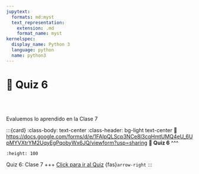 ```yaml
---
jupytext:
  formats: md:myst
  text_representation:
    extension: .md
    format_name: myst
kernelspec:
  display_name: Python 3
  language: python
  name: python3
---
```


# 🔨 Quiz 6

<div>
    <p style="color:white">---------------------------------------------------------------------------------------------------------------------------------------------</p>
</div>

Evaluemos lo aprendido en la Clase 7

:::{card}
:class-body: text-center
:class-header: bg-light text-center
:link: https://docs.google.com/forms/d/e/1FAIpQLScp3NCe8l3cqHmtUMQ4eU_6UpMYVXtrYM2UqyEgPqobyWx6JQ/viewform?usp=sharing
**💬 Quiz 6**
^^^
```{image} https://upload.wikimedia.org/wikipedia/commons/thumb/c/c2/Google_Forms_logo_%282014-2020%29.svg/1489px-Google_Forms_logo_%282014-2020%29.svg.png
:height: 100
```

Quiz 6: Clase 7
+++
[Click para ir al Quiz](https://docs.google.com/forms/d/e/1FAIpQLScp3NCe8l3cqHmtUMQ4eU_6UpMYVXtrYM2UqyEgPqobyWx6JQ/viewform?usp=sharing) {fas}`arrow-right`
:::